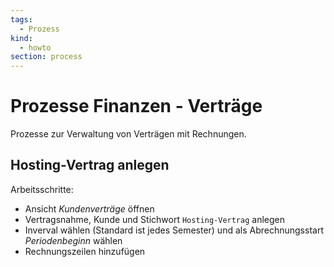```yaml
---
tags:
  - Prozess
kind:
  - howto
section: process
---
```

# Prozesse Finanzen - Verträge
Prozesse zur Verwaltung von Verträgen mit Rechnungen.

## Hosting-Vertrag anlegen

Arbeitsschritte:
* Ansicht *Kundenverträge* öffnen
* Vertragsnahme, Kunde und Stichwort `Hosting-Vertrag` anlegen
* Inverval wählen (Standard ist jedes Semester) und als Abrechnungsstart *Periodenbeginn* wählen
* Rechnungszeilen hinzufügen
